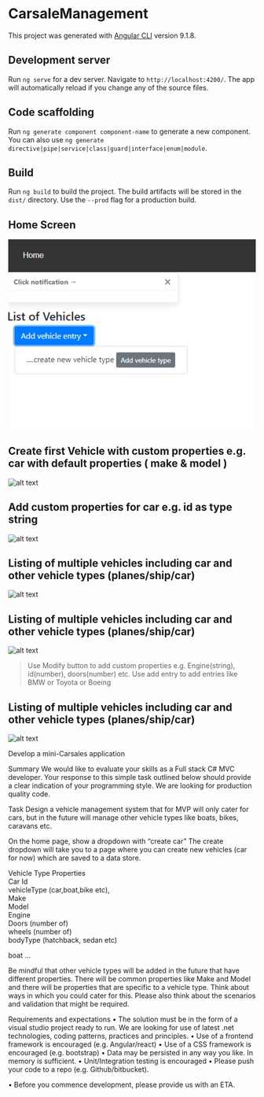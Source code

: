 # CarsaleManagement

This project was generated with [Angular CLI](https://github.com/angular/angular-cli) version 9.1.8.

## Development server

Run `ng serve` for a dev server. Navigate to `http://localhost:4200/`. The app will automatically reload if you change any of the source files.

## Code scaffolding

Run `ng generate component component-name` to generate a new component. You can also use `ng generate directive|pipe|service|class|guard|interface|enum|module`.

## Build

Run `ng build` to build the project. The build artifacts will be stored in the `dist/` directory. Use the `--prod` flag for a production build.

## Home Screen
![alt text](https://github.com/yadav26/carsales-codingtest/blob/master/src/assets/docs/home_create_vehicle.PNG?raw=true)

## Create first Vehicle with custom properties e.g. car with default properties ( make & model )
![alt text](https://github.com/yadav26/carsales-codingtest/blob/master/src/assets/docs/OnSelectAddVehicleTypeInDropDown?raw=true)

## Add custom properties for car e.g. id as type string 
![alt text](https://github.com/yadav26/carsales-codingtest/blob/master/src/assets/docs/AddCustomProperties?raw=true)

## Listing of multiple vehicles including car and other vehicle types (planes/ship/car)  
![alt text](https://github.com/yadav26/carsales-codingtest/blob/master/src/assets/docs/MultipleVehiclesCreated?raw=true)

## Listing of multiple vehicles including car and other vehicle types (planes/ship/car)  
![alt text](https://github.com/yadav26/carsales-codingtest/blob/master/src/assets/docs/MultipleVehiclesCreated?raw=true)

>Use Modify button to add custom properties e.g. Engine(string), id(number), doors(number) etc.
>Use add <VehicleTypes> entry to add entries like BMW or Toyota or Boeing
  
## Listing of multiple vehicles including car and other vehicle types (planes/ship/car)  
![alt text](https://github.com/yadav26/carsales-codingtest/blob/master/src/assets/docs/MultipleVehiclesCreated?raw=true)  



Develop a mini-Carsales application

Summary
We would like to evaluate your skills as a Full stack C# MVC developer. Your response to this simple task outlined below should provide a clear indication of your programming style.  We are looking for production quality code.
 
Task
Design a vehicle management system that for MVP will only cater for cars, but in the future will manage other vehicle types like boats, bikes, caravans etc.

On the home page, show a dropdown with “create car” The create dropdown will take you to a page where you can create new vehicles (car for now) which are saved to a data store. 

Vehicle Type	Properties	
Car	Id	
	vehicleType (car,boat,bike etc),	
	Make	
	Model	
	Engine	
	Doors (number of)	
	wheels (number of)	
	bodyType (hatchback, sedan etc)	
		
boat	…	

Be mindful that other vehicle types will be added in the future that have different properties. There will be common properties like Make and Model and there will be properties that are specific to a vehicle type. Think about ways in which you could cater for this. Please also think about the scenarios and validation that might be required.
 
Requirements and expectations
•	The solution must be in the form of a visual studio project ready to run. We are looking for use of latest .net technologies, coding patterns, practices and principles.
•	Use of a frontend framework is encouraged (e.g. Angular/react)
•	Use of a CSS framework is encouraged (e.g. bootstrap)
•	Data may be persisted in any way you like. In memory is sufficient.
•	Unit/Integration testing is encouraged
•	Please push your code to a repo (e.g. Github/bitbucket).

•	Before you commence development, please provide us with an ETA.
